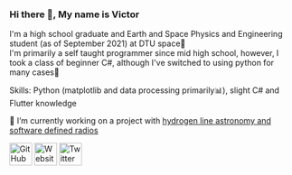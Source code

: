### Hi there 👋, My name is Victor
I'm a high school graduate and Earth and Space Physics and Engineering student (as of September 2021) at DTU space🚀 <br>
I'm  primarily a self taught programmer since mid high school, however, I took a class of beginner C#, although I've switched to using python for many cases🐍 <br>

Skills: Python (matplotlib and data processing primarily📊), slight C# and Flutter knowledge

🔭 I’m currently working on a project with [hydrogen line astronomy and software defined radios](https://github.com/byggemandboesen/H-line-software.git)

[<img src='https://cdn.jsdelivr.net/npm/simple-icons@3.0.1/icons/github.svg' alt='GitHub' height='40'>](https://github.com/byggemandboesen)  [<img src='https://cdn.jsdelivr.net/npm/simple-icons@3.0.1/icons/icloud.svg' alt='Website' height='40'>](https://myastronomyjourney.wordpress.com/)  [<img src='https://cdn.jsdelivr.net/npm/simple-icons@3.0.1/icons/twitter.svg' alt='Twitter' height='40'>](https://twitter.com/victor_boesen) 
